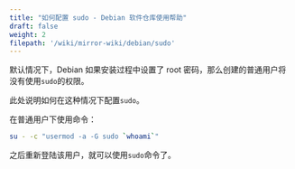 ```yaml
---
title: "如何配置 sudo - Debian 软件仓库使用帮助"
draft: false
weight: 2
filepath: '/wiki/mirror-wiki/debian/sudo'
---
```

默认情况下，Debian 如果安装过程中设置了 root 密码，那么创建的普通用户将没有使用`sudo`的权限。

此处说明如何在这种情况下配置`sudo`。

在普通用户下使用命令：
```bash
su - -c "usermod -a -G sudo `whoami`"
```

之后重新登陆该用户，就可以使用`sudo`命令了。
